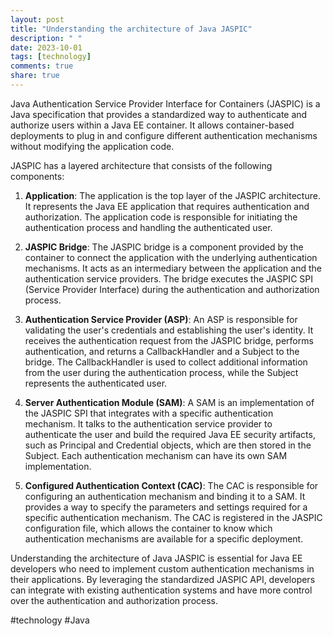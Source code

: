 ```yaml
---
layout: post
title: "Understanding the architecture of Java JASPIC"
description: " "
date: 2023-10-01
tags: [technology]
comments: true
share: true
---
```


Java Authentication Service Provider Interface for Containers (JASPIC) is a Java specification that provides a standardized way to authenticate and authorize users within a Java EE container. It allows container-based deployments to plug in and configure different authentication mechanisms without modifying the application code.

JASPIC has a layered architecture that consists of the following components:

1. **Application**: The application is the top layer of the JASPIC architecture. It represents the Java EE application that requires authentication and authorization. The application code is responsible for initiating the authentication process and handling the authenticated user.

2. **JASPIC Bridge**: The JASPIC bridge is a component provided by the container to connect the application with the underlying authentication mechanisms. It acts as an intermediary between the application and the authentication service providers. The bridge executes the JASPIC SPI (Service Provider Interface) during the authentication and authorization process.

3. **Authentication Service Provider (ASP)**: An ASP is responsible for validating the user's credentials and establishing the user's identity. It receives the authentication request from the JASPIC bridge, performs authentication, and returns a CallbackHandler and a Subject to the bridge. The CallbackHandler is used to collect additional information from the user during the authentication process, while the Subject represents the authenticated user.

4. **Server Authentication Module (SAM)**: A SAM is an implementation of the JASPIC SPI that integrates with a specific authentication mechanism. It talks to the authentication service provider to authenticate the user and build the required Java EE security artifacts, such as Principal and Credential objects, which are then stored in the Subject. Each authentication mechanism can have its own SAM implementation.

5. **Configured Authentication Context (CAC)**: The CAC is responsible for configuring an authentication mechanism and binding it to a SAM. It provides a way to specify the parameters and settings required for a specific authentication mechanism. The CAC is registered in the JASPIC configuration file, which allows the container to know which authentication mechanisms are available for a specific deployment.

Understanding the architecture of Java JASPIC is essential for Java EE developers who need to implement custom authentication mechanisms in their applications. By leveraging the standardized JASPIC API, developers can integrate with existing authentication systems and have more control over the authentication and authorization process.

#technology #Java